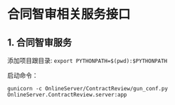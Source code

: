 # 合同智审相关服务接口

## 1. 合同智审服务
添加项目跟目录: `export PYTHONPATH=$(pwd):$PYTHONPATH`

启动命令：

`gunicorn -c OnlineServer/ContractReview/gun_conf.py OnlineServer.ContractReview.server:app`